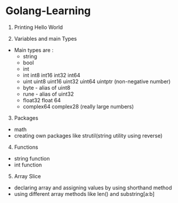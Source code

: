 # Golang-Learning 
1. Printing Hello World
   
2. Variables and main Types
* Main types are :
  - string
  - bool
  - int
  - int int8 int16 int32 int64 
  - uint uint8 uint16 uint32 uint64 uintptr (non-negative number)
  - byte - alias of uint8
  - rune - alias of uint32
  - float32 float 64
  - complex64 complex28 (really large numbers)
    
3. Packages
  - math 
  - creating own packages like strutil(string utility using reverse)

4. Functions
  - string function
  - int function

5. Array Slice
  - declaring array and assigning values by using shorthand method
  - using different array methods like len() and substring[a:b]
  